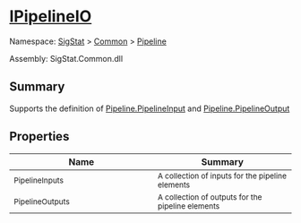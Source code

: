 # [IPipelineIO](./IPipelineIO.md)

Namespace: [SigStat]() > [Common](./../README.md) > [Pipeline](./README.md)

Assembly: SigStat.Common.dll

## Summary
Supports the definition of [Pipeline.PipelineInput](https://github.com/hargitomi97/sigstat/blob/master/docs/md/SigStat/Common/Pipeline/PipelineInput.md) and [Pipeline.PipelineOutput](https://github.com/hargitomi97/sigstat/blob/master/docs/md/SigStat/Common/Pipeline/PipelineOutput.md)

## Properties

| Name | Summary | 
| --- | --- | 
|<img width=200/> <sub>PipelineInputs</sub> | <sub>A collection of inputs for the pipeline elements</sub> | <br>
|<img width=200/> <sub>PipelineOutputs</sub> | <sub>A collection of outputs for the pipeline elements</sub> | <br>


